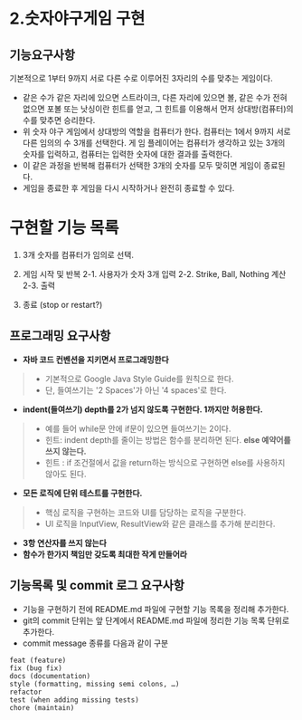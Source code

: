 # 2.숫자야구게임 구현

## 기능요구사항

기본적으로 1부터 9까지 서로 다른 수로 이루어진 3자리의 수를 맞추는 게임이다.
+ 같은 수가 같은 자리에 있으면 스트라이크, 다른 자리에 있으면 볼, 같은 수가 전혀 없으면 포볼 또는 낫싱이란 힌트를 얻고, 그 힌트를 이용해서 먼저 상대방(컴퓨터)의 수를 맞추면 승리한다.
+ 위 숫자 야구 게임에서 상대방의 역할을 컴퓨터가 한다. 컴퓨터는 1에서 9까지 서로 다른 임의의 수 3개를 선택한다. 게 임 플레이어는 컴퓨터가 생각하고 있는 3개의 숫자를 입력하고, 컴퓨터는 입력한 숫자에 대한 결과를 출력한다.
+ 이 같은 과정을 반복해 컴퓨터가 선택한 3개의 숫자를 모두 맞히면 게임이 종료된다.
+ 게임을 종료한 후 게임을 다시 시작하거나 완전히 종료할 수 있다.  
  

# 구현할 기능 목록
1. 3개 숫자를 컴퓨터가 임의로 선택.

2. 게임 시작 및 반복
 2-1. 사용자가 숫자 3개 입력
 2-2. Strike, Ball, Nothing 계산
 2-3. 출력

3. 종료 (stop or restart?)


## 프로그래밍 요구사항
+ **자바 코드 컨벤션을 지키면서 프로그래밍한다**
> + 기본적으로 Google Java Style Guide를 원칙으로 한다.
> + 단, 들여쓰기는 '2 Spaces'가 아닌 '4 spaces'로 한다.
+ **indent(들여쓰기) depth를 2가 넘지 않도록 구현한다. 1까지만 허용한다.**
> + 예를 들어 while문 안에 if문이 있으면 들여쓰기는 2이다.
> + 힌트: indent depth를 줄이는 방법은 함수를 분리하면 된다.
> **else 예약어를 쓰지 않는다.**
> + 힌트 : if 조건절에서 값을 return하는 방식으로 구현하면 else를 사용하지 않아도 된다.
+ **모든 로직에 단위 테스트를 구현한다.**
> + 핵심 로직을 구현하는 코드와 UI를 담당하는 로직을 구분한다.
> + UI 로직을 InputView, ResultView와 같은 클래스를 추가해 분리한다.
+ **3항 연산자를 쓰지 않는다**
+ **함수가 한가지 책임만 갖도록 최대한 작게 만들어라**  
  
## 기능목록 및 commit 로그 요구사항
+ 기능을 구현하기 전에 README.md 파일에 구현할 기능 목록을 정리해 추가한다.
+ git의 commit 단위는 앞 단계에서 README.md 파일에 정리한 기능 목록 단위로 추가한다.
+ commit message 종류를 다음과 같이 구분
```
feat (feature)
fix (bug fix)
docs (documentation)
style (formatting, missing semi colons, …)
refactor
test (when adding missing tests)
chore (maintain)
```
